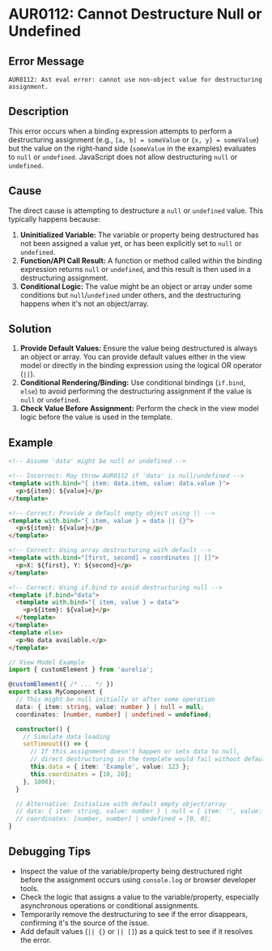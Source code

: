 # AUR0112: Cannot Destructure Null or Undefined

## Error Message

`AUR0112: Ast eval error: cannot use non-object value for destructuring assignment.`

## Description

This error occurs when a binding expression attempts to perform a destructuring assignment (e.g., `[a, b] = someValue` or `{x, y} = someValue`) but the value on the right-hand side (`someValue` in the examples) evaluates to `null` or `undefined`. JavaScript does not allow destructuring `null` or `undefined`.

## Cause

The direct cause is attempting to destructure a `null` or `undefined` value. This typically happens because:

1.  **Uninitialized Variable:** The variable or property being destructured has not been assigned a value yet, or has been explicitly set to `null` or `undefined`.
2.  **Function/API Call Result:** A function or method called within the binding expression returns `null` or `undefined`, and this result is then used in a destructuring assignment.
3.  **Conditional Logic:** The value might be an object or array under some conditions but `null`/`undefined` under others, and the destructuring happens when it's not an object/array.

## Solution

1.  **Provide Default Values:** Ensure the value being destructured is always an object or array. You can provide default values either in the view model or directly in the binding expression using the logical OR operator (`||`).
2.  **Conditional Rendering/Binding:** Use conditional bindings (`if.bind`, `else`) to avoid performing the destructuring assignment if the value is `null` or `undefined`.
3.  **Check Value Before Assignment:** Perform the check in the view model logic before the value is used in the template.

## Example

```html
<!-- Assume 'data' might be null or undefined -->

<!-- Incorrect: May throw AUR0112 if 'data' is null/undefined -->
<template with.bind="{ item: data.item, value: data.value }">
  <p>${item}: ${value}</p>
</template>

<!-- Correct: Provide a default empty object using || -->
<template with.bind="{ item, value } = data || {}">
  <p>${item}: ${value}</p>
</template>

<!-- Correct: Using array destructuring with default -->
<template with.bind="[first, second] = coordinates || []">
  <p>X: ${first}, Y: ${second}</p>
</template>

<!-- Correct: Using if.bind to avoid destructuring null -->
<template if.bind="data">
  <template with.bind="{ item, value } = data">
    <p>${item}: ${value}</p>
  </template>
</template>
<template else>
  <p>No data available.</p>
</template>
```

```typescript
// View Model Example
import { customElement } from 'aurelia';

@customElement({ /* ... */ })
export class MyComponent {
  // This might be null initially or after some operation
  data: { item: string, value: number } | null = null;
  coordinates: [number, number] | undefined = undefined;

  constructor() {
    // Simulate data loading
    setTimeout(() => {
      // If this assignment doesn't happen or sets data to null,
      // direct destructuring in the template would fail without defaults.
      this.data = { item: 'Example', value: 123 };
      this.coordinates = [10, 20];
    }, 1000);
  }

  // Alternative: Initialize with default empty object/array
  // data: { item: string, value: number } | null = { item: '', value: 0 };
  // coordinates: [number, number] | undefined = [0, 0];
}
```

## Debugging Tips

*   Inspect the value of the variable/property being destructured right before the assignment occurs using `console.log` or browser developer tools.
*   Check the logic that assigns a value to the variable/property, especially asynchronous operations or conditional assignments.
*   Temporarily remove the destructuring to see if the error disappears, confirming it's the source of the issue.
*   Add default values (`|| {}` or `|| []`) as a quick test to see if it resolves the error.
